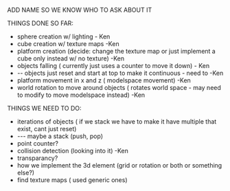 ADD NAME SO WE KNOW WHO TO ASK ABOUT IT

THINGS DONE SO FAR:
- sphere creation w/ lighting   - Ken
- cube creation w/ texture maps -Ken
- platform creation (decide: change the texture map or just implement a cube only instead w/ no texture) -Ken
- objects falling ( currently just uses a counter to move it down) - Ken 
- -- objects just reset and start at top to make it continuous - need to   -Ken
- platform movement in x and z ( modelspace movement)  -Ken
- world rotation to move around objects ( rotates world space - may need to modify to move modelspace instead)  -Ken

THINGS WE NEED TO DO:
- iterations of objects ( if we stack we have to make it have multiple that exist, cant just reset)
- --- maybe a stack (push, pop)
- point counter?
- collision detection (looking into it)  -Ken
- transparancy?
- how we implement the 3d element (grid or rotation or both or something else?)
- find texture maps ( used generic ones)
